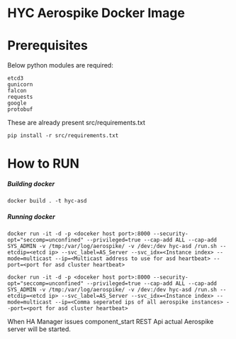 # HYC Aerospike Docker Image

# Prerequisites
Below python modules are required:

    etcd3
    gunicorn
    falcon
    requests
    google
    protobuf

These are already present src/requirements.txt

    pip install -r src/requirements.txt
# How to RUN
##### Building docker
    docker build . -t hyc-asd
    
##### Running docker
    docker run -it -d -p <doceker host port>:8000 --security-opt="seccomp=unconfined" --privileged=true --cap-add ALL --cap-add SYS_ADMIN -v /tmp:/var/log/aerospike/ -v /dev:/dev hyc-asd /run.sh --etcdip=<etcd ip> --svc_label=AS_Server --svc_idx=<Instance index> --mode=multicast --ip=<Multicast address to use for asd heartbeat> --port=<port for asd cluster heartbeat>

    docker run -it -d -p <doceker host port>:8000 --security-opt="seccomp=unconfined" --privileged=true --cap-add ALL --cap-add SYS_ADMIN -v /tmp:/var/log/aerospike/ -v /dev:/dev hyc-asd /run.sh --etcdip=<etcd ip> --svc_label=AS_Server --svc_idx=<Instance index> --mode=multicast --ip=<Comma seperated ips of all aerospike instances> --port=<port for asd cluster heartbeat>

When HA Manager issues component_start REST Api actual Aerospike server will be started.
